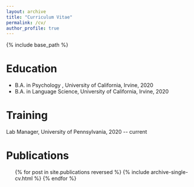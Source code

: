 ```yaml
---
layout: archive
title: "Curriculum Vitae"
permalink: /cv/
author_profile: true
---
```


{% include base_path %}

Education
======
* B.A. in Psychology , University of California, Irvine, 2020
* B.A. in Language Science, University of California, Irvine, 2020

Training
======
Lab Manager, University of Pennsylvania, 2020 -- current

Publications
======
  <ul>{% for post in site.publications reversed %}
    {% include archive-single-cv.html %}
  {% endfor %}</ul>
